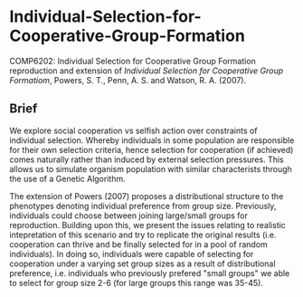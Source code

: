 # Individual-Selection-for-Cooperative-Group-Formation
COMP6202: Individual Selection for Cooperative Group Formation reproduction and extension of 
*Individual Selection for Cooperative Group Formatiom*, Powers, S. T., Penn, A. S. and Watson, R. A. (2007).

## Brief
We explore social cooperation vs selfish action over constraints of individual selection. Whereby individuals in some population are responsible for
their own selection criteria, hence selection for cooperation (if achieved) comes naturally rather than induced by external selection pressures. This
allows us to simulate organism population with similar characterists through the use of a Genetic Algorithm.

The extension of Powers (2007) proposes a distributional structure to the phenotypes denoting individual preference from group size. Previously,
individuals could choose between joining large/small groups for reproduction. Building upon this, we present the issues relating to realistic intepretation of this
scenario and try to replicate the original results (i.e. cooperation can thrive and be finally selected for in a pool of random individuals). In doing so, 
individuals were capable of selecting for cooperation under a varying set group sizes as a result of distributional preference, i.e. individuals who previously prefered
"small groups" we able to select for group size 2-6 (for large groups this range was 35-45).
